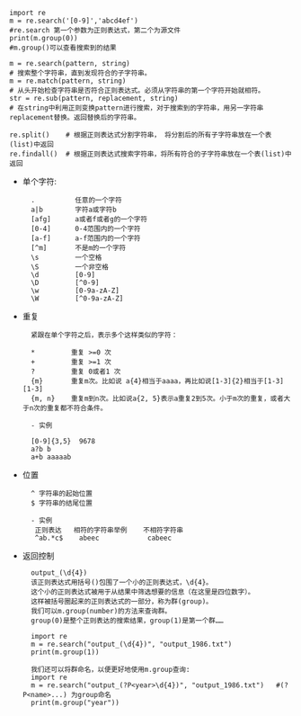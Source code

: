     import re
    m = re.search('[0-9]','abcd4ef')
    #re.search 第一个参数为正则表达式，第二个为源文件
    print(m.group(0))
    #m.group()可以查看搜索到的结果

    m = re.search(pattern, string)
    # 搜索整个字符串，直到发现符合的子字符串。
    m = re.match(pattern, string)
    # 从头开始检查字符串是否符合正则表达式。必须从字符串的第一个字符开始就相符。
    str = re.sub(pattern, replacement, string)
    # 在string中利用正则变换pattern进行搜索，对于搜索到的字符串，用另一字符串replacement替换。返回替换后的字符串。

    re.split()    # 根据正则表达式分割字符串， 将分割后的所有子字符串放在一个表(list)中返回
    re.findall()  # 根据正则表达式搜索字符串，将所有符合的子字符串放在一个表(list)中返回

- 单个字符:

        .          任意的一个字符
        a|b        字符a或字符b
        [afg]      a或者f或者g的一个字符
        [0-4]      0-4范围内的一个字符
        [a-f]      a-f范围内的一个字符
        [^m]       不是m的一个字符
        \s         一个空格
        \S         一个非空格
        \d         [0-9]
        \D         [^0-9]
        \w         [0-9a-zA-Z]
        \W         [^0-9a-zA-Z]

- 重复

        紧跟在单个字符之后，表示多个这样类似的字符：

        *         重复 >=0 次
        +         重复 >=1 次
        ?         重复 0或者1 次
        {m}       重复m次。比如说 a{4}相当于aaaa，再比如说[1-3]{2}相当于[1-3][1-3]
        {m, n}    重复m到n次。比如说a{2, 5}表示a重复2到5次。小于m次的重复，或者大于n次的重复都不符合条件。

        - 实例

        [0-9]{3,5}	9678
        a?b	b
        a+b	aaaaab

- 位置

        ^ 字符串的起始位置
        $ 字符串的结尾位置

        - 实例
         正则表达	相符的字符串举例	不相符字符串
         ^ab.*c$	abeec	         cabeec



- 返回控制

        output_(\d{4})
        该正则表达式用括号()包围了一个小的正则表达式，\d{4}。
        这个小的正则表达式被用于从结果中筛选想要的信息（在这里是四位数字）。
        这样被括号圈起来的正则表达式的一部分，称为群(group)。
        我们可以m.group(number)的方法来查询群。
        group(0)是整个正则表达的搜索结果，group(1)是第一个群……

        import re
        m = re.search("output_(\d{4})", "output_1986.txt")
        print(m.group(1))

        我们还可以将群命名，以便更好地使用m.group查询:
        import re
        m = re.search("output_(?P<year>\d{4})", "output_1986.txt")   #(?P<name>...) 为group命名
        print(m.group("year"))